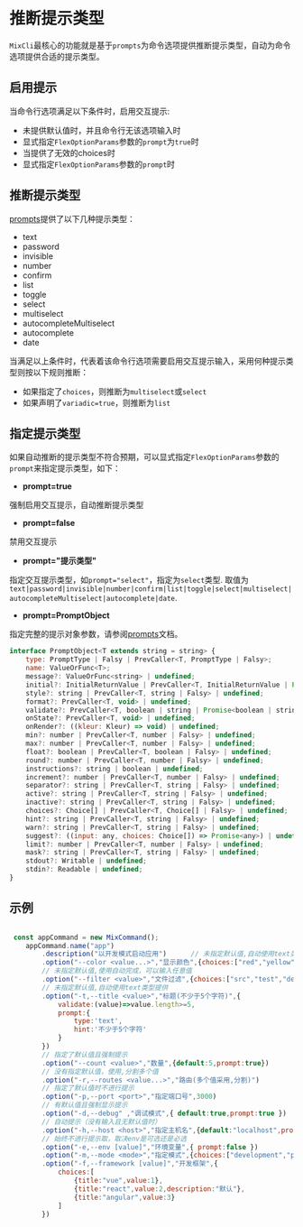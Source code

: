 # 推断提示类型

`MixCli`最核心的功能就是基于`prompts`为命令选项提供推断提示类型，自动为命令选项提供合适的提示类型。

## 启用提示

当命令行选项满足以下条件时，启用交互提示:

- 未提供默认值时，并且命令行无该选项输入时
- 显式指定`FlexOptionParams`参数的`prompt`为`true`时
- 当提供了无效的choices时
- 显式指定`FlexOptionParams`参数的`prompt`时

## 推断提示类型

[prompts](https://github.com/terkelg/prompts)提供了以下几种提示类型：

- text
- password
- invisible
- number
- confirm
- list
- toggle
- select
- multiselect
- autocompleteMultiselect
- autocomplete
- date

当满足以上条件时，代表着该命令行选项需要启用交互提示输入，采用何种提示类型则按以下规则推断：

- 如果指定了`choices`，则推断为`multiselect`或`select`
- 如果声明了`variadic=true`，则推断为`list`


## 指定提示类型

如果自动推断的提示类型不符合预期，可以显式指定`FlexOptionParams`参数的`prompt`来指定提示类型，如下：


- **prompt=true**

强制启用交互提示，自动推断提示类型

- **prompt=false**

禁用交互提示

- **prompt="提示类型"**

指定交互提示类型，如`prompt="select"`，指定为`select`类型.
取值为`text|password|invisible|number|confirm|list|toggle|select|multiselect|autocompleteMultiselect|autocomplete|date`.

- **prompt=PromptObject**

指定完整的提示对象参数，请参阅[prompts](https://github.com/terkelg/prompts)文档。

```js
interface PromptObject<T extends string = string> {
    type: PromptType | Falsy | PrevCaller<T, PromptType | Falsy>;
    name: ValueOrFunc<T>;
    message?: ValueOrFunc<string> | undefined;
    initial?: InitialReturnValue | PrevCaller<T, InitialReturnValue | Promise<InitialReturnValue>> | undefined;
    style?: string | PrevCaller<T, string | Falsy> | undefined;
    format?: PrevCaller<T, void> | undefined;
    validate?: PrevCaller<T, boolean | string | Promise<boolean | string>> | undefined;
    onState?: PrevCaller<T, void> | undefined;
    onRender?: ((kleur: Kleur) => void) | undefined;
    min?: number | PrevCaller<T, number | Falsy> | undefined;
    max?: number | PrevCaller<T, number | Falsy> | undefined;
    float?: boolean | PrevCaller<T, boolean | Falsy> | undefined;
    round?: number | PrevCaller<T, number | Falsy> | undefined;
    instructions?: string | boolean | undefined;
    increment?: number | PrevCaller<T, number | Falsy> | undefined;
    separator?: string | PrevCaller<T, string | Falsy> | undefined;
    active?: string | PrevCaller<T, string | Falsy> | undefined;
    inactive?: string | PrevCaller<T, string | Falsy> | undefined;
    choices?: Choice[] | PrevCaller<T, Choice[] | Falsy> | undefined;
    hint?: string | PrevCaller<T, string | Falsy> | undefined;
    warn?: string | PrevCaller<T, string | Falsy> | undefined;
    suggest?: ((input: any, choices: Choice[]) => Promise<any>) | undefined;
    limit?: number | PrevCaller<T, number | Falsy> | undefined;
    mask?: string | PrevCaller<T, string | Falsy> | undefined;
    stdout?: Writable | undefined;
    stdin?: Readable | undefined;
}

```

## 示例

```js

 const appCommand = new MixCommand();
    appCommand.name("app")
        .description("以开发模式启动应用")      // 未指定默认值,自动使用text类型提供
        .option("--color <value...>","显示颜色",{choices:["red","yellow","blue"],prompt:"multiselect"})  
        // 未指定默认值,使用自动完成，可以输入任意值
        .option("--filter <value>","文件过滤",{choices:["src","test","debug"],prompt:"autocomplete"})    
        // 未指定默认值,自动使用text类型提供
        .option("-t,--title <value>","标题(不少于5个字符)",{
            validate:(value)=>value.length>=5,
            prompt:{
                type:'text',
                hint:'不少于5个字符'
            }
        })    
        // 指定了默认值且强制提示
        .option("--count <value>","数量",{default:5,prompt:true})
        // 没有指定默认值，使用,分割多个值
        .option("-r,--routes <value...>","路由(多个值采用,分割)")                           
        // 指定了默认值时不进行提示
        .option("-p,--port <port>","指定端口号",3000)                      
        // 有默认值且强制显示提示
        .option("-d,--debug" ,"调试模式",{ default:true,prompt:true })      
        // 自动提示（没有输入且无默认值时）
        .option("-h,--host <host>","指定主机名",{default:"localhost",prompt:true})                            
        // 始终不进行提示取，取决env是可选还是必选
        .option("-e,--env [value]","环境变量",{ prompt:false })                                   
        .option("-m,--mode <mode>","指定模式",{choices:["development","production","test","debug"]})
        .option("-f,--framework [value]","开发框架",{
            choices:[
                {title:"vue",value:1},
                {title:"react",value:2,description:"默认"},
                {title:"angular",value:3}
            ]
        })
```












